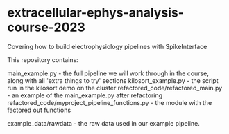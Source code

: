 # extracellular-ephys-analysis-course-2023
Covering how to build electrophysiology pipelines with SpikeInterface

This repository contains:

main_example.py - the full pipeline we will work through in the course, along with all 'extra things to try' sections
kilosort_example.py - the script run in the kilosort demo on the cluster
refactored_code/refactored_main.py - an example of the main_example.py after refactoring
refactored_code/myproject_pipeline_functions.py - the module with the factored out functions

example_data/rawdata - the raw data used in our example pipeline. 